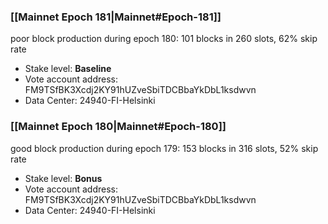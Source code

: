 ### [[Mainnet Epoch 181|Mainnet#Epoch-181]]
poor block production during epoch 180: 101 blocks in 260 slots, 62% skip rate 
* Stake level: **Baseline**
* Vote account address: FM9TSfBK3Xcdj2KY91hUZveSbiTDCBbaYkDbL1ksdwvn
* Data Center: 24940-FI-Helsinki
### [[Mainnet Epoch 180|Mainnet#Epoch-180]]
good block production during epoch 179: 153 blocks in 316 slots, 52% skip rate
* Stake level: **Bonus**
* Vote account address: FM9TSfBK3Xcdj2KY91hUZveSbiTDCBbaYkDbL1ksdwvn
* Data Center: 24940-FI-Helsinki